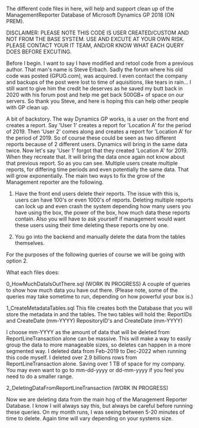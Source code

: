 The different code files in here, will help and support clean up of the ManagementReporter Database of Microsoft Dynamics GP 2018 (ON PREM). 


DISCLAIMER: PLEASE NOTE THIS CODE IS USER CREATED/CUSTOM AND NOT FROM THE BASE SYSTEM. USE AND EXCUTE AT YOUR OWN RISK. PLEASE CONTACT YOUR IT TEAM, AND/OR KNOW WHAT EACH QUERY DOES BEFORE EXCUTING. 

Before I begin. I want to say I have modified and retool code from a previous author. That man's name is Steve Erbach. Sadly the forum where his old code was posted (GPUG.com), was acquired. I even contact the company and backups of the post were lost to time of aquisitions, like tears in rain... I still want to give him the credit he deserves as he saved my butt back in 2020 with his forum post and help me get back 500GB+ of space on our servers. So thank you Steve, and here is hoping this can help other people with GP clean up. 


A bit of backstory. The way Dynamics GP works, is a user on the front end creates a report. Say 'User 1' creates a report for 'Location A' for the period of 2019. Then 'User 2' comes along and creates a report for 'Location A' for the period of 2019. So of course these could be seen as two different reports because of 2 different users. Dynamics will bring in the same data twice. Now let's say 'User 1' forgot that they created 'Location A' for 2019. When they recreate that. It will bring the data once again not know about that previous report. So as you can see. Multiple users create multiple reports, for differing time periods and even potentially the same data. That will grow exponentially. The main two ways to fix the grow of the Management reporter are the following.

1. Have the front end users delete their reports. The issue with this is, users can have 100's or even 1000's of reports. Deleting multiple reports can lock up and even crash the system depending how many users you have using the box, the power of the box, how much data these reports contain. Also you will have to ask yourself if management would want these users using their time deleting these reports one by one.

2. You go into the backend and manually delete the data from the tables themselves. 


For the purposes of the following queries of course we will be going with option 2. 

What each files does:

0_HowMuchDataIsOutThere.sql
(WORK IN PROGRESS)
A couple of queries to show how much data you have out there. (Please note, some of the queries may take sometime to run, depending on how powerful your box is.)


1_CreateMetadataTables.sql
This file creates both the Database that you will store the metadata in and the tables.
The two tables will hold the:
ReportIDs and CreateDate (mm-YYYY)
RepositoryID's and CreateDate (mm-YYYY)

I choose mm-YYYY as the amount of data that will be deleted from ReportLineTransaction alone can be massive. This will make a way to easily group the data
to more manageable sizes, so deletes can happen in a more segmented way. I deleted data from Feb-2019 to Dec-2022 when running this code myself. I deleted over 2.9 billions rows from ReportLineTransaction
alone. Saving over 1 TB of space for my company. You may even want to go to mm-dd-yyyy or dd-mm-yyyy if you feel you need to do a smaller range. 

2_DeletingDataFromReportLineTransaction
(WORK IN PROGRESS)

Now we are deleting data from the main hog of the Management Reporter Database. I know I will always say this, but always be careful before running these queries. On my month runs, I was seeing between 5-20 minutes of time to delete. Again time will vary depending on your systems size. 
